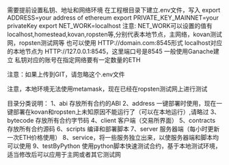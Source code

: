 需要提前设置私钥、地址和网络环境
 在工程根目录下建立.env文件，写入
 export ADDRESS=your address of ethereum
 export PRIVATE_KEY_MAINNET=your privateKey
 export NET_WORK=localhost
 注意:
NET_WORK可以设置的值有 localhost,homestead,kovan,ropsten等,分别代表本地节点，主网络，kovan测试网，ropsten测试网等
也可以使用 HTTP://domain.com:8545形式
localhost对应的本地节点为 HTTP://127.0.0.1:8545，这里端口号是8545 一般使用Ganache建立
私钥对应的账号在指定网络要有一定数量的ETH

注意：如果上传到GIT，请忽略这个.env文件


注意，本地环境无法使用metamask，现在已经在ropsten测试网上进行测试

目录分类说明：
1、abi 存放所有合约的ABI
2、address 一键部署时使用，现在一键部署在kovan和ropsten上未知原因不能运行了（可以在本地运行）,请略过
3、bytecode 存放所有合约字节码
4、client 客户端（交易所界面）
5、contracts 存放所有合约源码
6、scripts 编译和部署脚本
7、server 服务器端（每小时更新一次ETH价格使用）
8、service，将一些服务独立出来，以使服务器端和脚本均可以使用
9、testByPython 使用python脚本快速测试合约，基于本地测试环境，适当修改后可以应用于主网或者其它测试网

